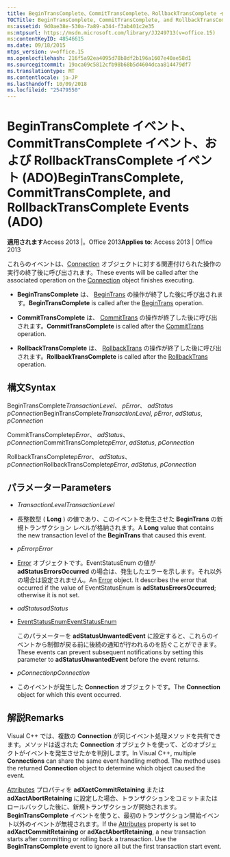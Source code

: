 ```yaml
---
title: BeginTransComplete、CommitTransComplete、RollbackTransComplete イベント (ADO)
TOCTitle: BeginTransComplete, CommitTransComplete, and RollbackTransComplete Events (ADO)
ms:assetid: 9d0ae38e-530a-7a89-a344-f3ab401c2e35
ms:mtpsurl: https://msdn.microsoft.com/library/JJ249713(v=office.15)
ms:contentKeyID: 48546615
ms.date: 09/18/2015
mtps_version: v=office.15
ms.openlocfilehash: 216f5a92ea4095d78b8df2b196a1607e40ae58d1
ms.sourcegitcommit: 19aca09c5812cfb98b68b5d4604dcaa814479df7
ms.translationtype: MT
ms.contentlocale: ja-JP
ms.lasthandoff: 10/09/2018
ms.locfileid: "25479550"
---
```

# <a name="begintranscomplete-committranscomplete-and-rollbacktranscomplete-events-ado"></a><span data-ttu-id="50001-102">BeginTransComplete イベント、CommitTransComplete イベント、および RollbackTransComplete イベント (ADO)</span><span class="sxs-lookup"><span data-stu-id="50001-102">BeginTransComplete, CommitTransComplete, and RollbackTransComplete Events (ADO)</span></span>


<span data-ttu-id="50001-103">**適用されます**Access 2013 |。Office 2013</span><span class="sxs-lookup"><span data-stu-id="50001-103">**Applies to**: Access 2013 | Office 2013</span></span>


<span data-ttu-id="50001-104">これらのイベントは、[Connection](connection-object-ado.md) オブジェクトに対する関連付けられた操作の実行の終了後に呼び出されます。</span><span class="sxs-lookup"><span data-stu-id="50001-104">These events will be called after the associated operation on the [Connection](connection-object-ado.md) object finishes executing.</span></span>

  - <span data-ttu-id="50001-105">**BeginTransComplete** は、 [BeginTrans](begintrans-committrans-and-rollbacktrans-methods-ado.md) の操作が終了した後に呼び出されます。</span><span class="sxs-lookup"><span data-stu-id="50001-105">**BeginTransComplete** is called after the [BeginTrans](begintrans-committrans-and-rollbacktrans-methods-ado.md) operation.</span></span>

  - <span data-ttu-id="50001-106">**CommitTransComplete** は、 [CommitTrans](begintrans-committrans-and-rollbacktrans-methods-ado.md) の操作が終了した後に呼び出されます。</span><span class="sxs-lookup"><span data-stu-id="50001-106">**CommitTransComplete** is called after the [CommitTrans](begintrans-committrans-and-rollbacktrans-methods-ado.md) operation.</span></span>

  - <span data-ttu-id="50001-107">**RollbackTransComplete** は、 [RollbackTrans](begintrans-committrans-and-rollbacktrans-methods-ado.md) の操作が終了した後に呼び出されます。</span><span class="sxs-lookup"><span data-stu-id="50001-107">**RollbackTransComplete** is called after the [RollbackTrans](begintrans-committrans-and-rollbacktrans-methods-ado.md) operation.</span></span>

## <a name="syntax"></a><span data-ttu-id="50001-108">構文</span><span class="sxs-lookup"><span data-stu-id="50001-108">Syntax</span></span>

<span data-ttu-id="50001-109">BeginTransComplete*TransactionLevel*、 *pError*、 *adStatus* *pConnection*</span><span class="sxs-lookup"><span data-stu-id="50001-109">BeginTransComplete*TransactionLevel*, *pError*, *adStatus*, *pConnection*</span></span>

<span data-ttu-id="50001-110">CommitTransComplete*pError*、 *adStatus*、 *pConnection*</span><span class="sxs-lookup"><span data-stu-id="50001-110">CommitTransComplete*pError*, *adStatus*, *pConnection*</span></span>

<span data-ttu-id="50001-111">RollbackTransComplete*pError*、 *adStatus*、 *pConnection*</span><span class="sxs-lookup"><span data-stu-id="50001-111">RollbackTransComplete*pError*, *adStatus*, *pConnection*</span></span>

## <a name="parameters"></a><span data-ttu-id="50001-112">パラメーター</span><span class="sxs-lookup"><span data-stu-id="50001-112">Parameters</span></span>

  - <span data-ttu-id="50001-113">*TransactionLevel*</span><span class="sxs-lookup"><span data-stu-id="50001-113">*TransactionLevel*</span></span>

  - <span data-ttu-id="50001-114">長整数型 ( **Long** ) の値であり、このイベントを発生させた **BeginTrans** の新規トランザクション レベルが格納されます。</span><span class="sxs-lookup"><span data-stu-id="50001-114">A **Long** value that contains the new transaction level of the **BeginTrans** that caused this event.</span></span>

  - <span data-ttu-id="50001-115">*pError*</span><span class="sxs-lookup"><span data-stu-id="50001-115">*pError*</span></span>

  - <span data-ttu-id="50001-p101">[Error](error-object-ado.md) オブジェクトです。EventStatusEnum の値が **adStatusErrorsOccurred** の場合は、発生したエラーを示します。それ以外の場合は設定されません。</span><span class="sxs-lookup"><span data-stu-id="50001-p101">An [Error](error-object-ado.md) object. It describes the error that occurred if the value of EventStatusEnum is **adStatusErrorsOccurred**; otherwise it is not set.</span></span>

  - <span data-ttu-id="50001-118">*adStatus*</span><span class="sxs-lookup"><span data-stu-id="50001-118">*adStatus*</span></span>

  - [<span data-ttu-id="50001-119">EventStatusEnum</span><span class="sxs-lookup"><span data-stu-id="50001-119">EventStatusEnum</span></span>](eventstatusenum.md)
    
    <span data-ttu-id="50001-120">このパラメーターを **adStatusUnwantedEvent** に設定すると、これらのイベントから制御が戻る前に後続の通知が行われるのを防ぐことができます。</span><span class="sxs-lookup"><span data-stu-id="50001-120">These events can prevent subsequent notifications by setting this parameter to **adStatusUnwantedEvent** before the event returns.</span></span>

  - <span data-ttu-id="50001-121">*pConnection*</span><span class="sxs-lookup"><span data-stu-id="50001-121">*pConnection*</span></span>

  - <span data-ttu-id="50001-122">このイベントが発生した **Connection** オブジェクトです。</span><span class="sxs-lookup"><span data-stu-id="50001-122">The **Connection** object for which this event occurred.</span></span>

## <a name="remarks"></a><span data-ttu-id="50001-123">解説</span><span class="sxs-lookup"><span data-stu-id="50001-123">Remarks</span></span>

<span data-ttu-id="50001-p102">Visual C++ では、複数の **Connection** が同じイベント処理メソッドを共有できます。メソッドは返された **Connection** オブジェクトを使って、どのオブジェクトがイベントを発生させたかを判別します。</span><span class="sxs-lookup"><span data-stu-id="50001-p102">In Visual C++, multiple **Connections** can share the same event handling method. The method uses the returned **Connection** object to determine which object caused the event.</span></span>

<span data-ttu-id="50001-p103">[Attributes](attributes-property-ado.md) プロパティを **adXactCommitRetaining** または **adXactAbortRetaining** に設定した場合、トランザクションをコミットまたはロールバックした後に、新規トランザクションが開始されます。 **BeginTransComplete** イベントを使うと、最初のトランザクション開始イベント以外のイベントが無視されます。</span><span class="sxs-lookup"><span data-stu-id="50001-p103">If the [Attributes](attributes-property-ado.md) property is set to **adXactCommitRetaining** or **adXactAbortRetaining**, a new transaction starts after committing or rolling back a transaction. Use the **BeginTransComplete** event to ignore all but the first transaction start event.</span></span>

